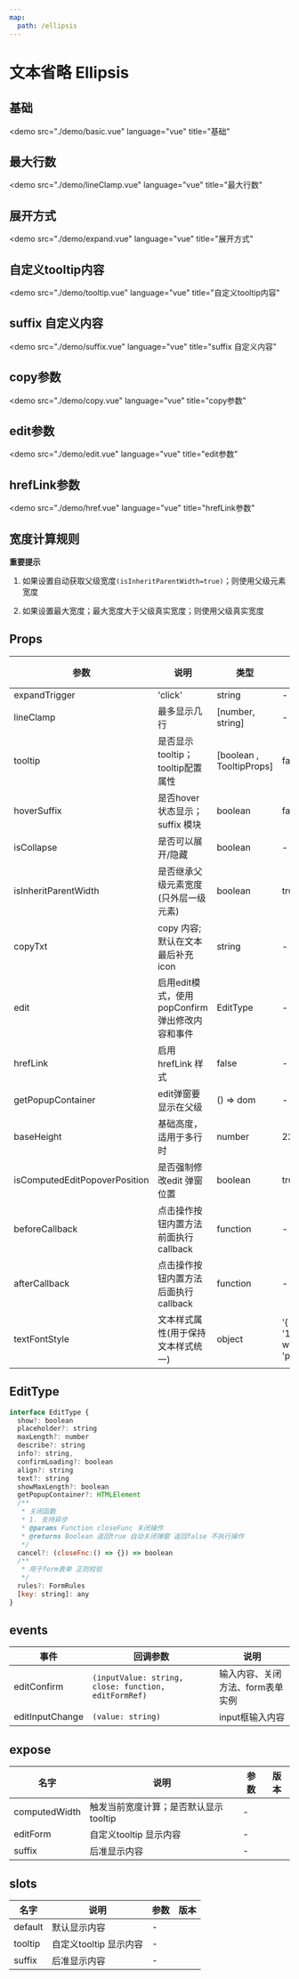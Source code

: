 ```yaml
---
map:
  path: /ellipsis
---
```


# 文本省略 Ellipsis

## 基础

<demo src="./demo/basic.vue"
  language="vue"
  title="基础"
  >
</demo>

## 最大行数

<demo src="./demo/lineClamp.vue"
  language="vue"
  title="最大行数"
  >
</demo>

## 展开方式

<demo src="./demo/expand.vue"
  language="vue"
  title="展开方式"
  >
</demo>

## 自定义tooltip内容

<demo src="./demo/tooltip.vue"
  language="vue"
  title="自定义tooltip内容"
  >
</demo>

## suffix 自定义内容

<demo src="./demo/suffix.vue"
  language="vue"
  title="suffix 自定义内容"
  >
</demo>

## copy参数

<demo src="./demo/copy.vue"
  language="vue"
  title="copy参数"
  >
</demo>

## edit参数

<demo src="./demo/edit.vue"
  language="vue"
  title="edit参数"
  >
</demo>

## hrefLink参数

<demo src="./demo/href.vue"
  language="vue"
  title="hrefLink参数"
  >
</demo>

## 宽度计算规则

**重要提示**

1. 如果设置自动获取父级宽度`(isInheritParentWidth=true)`；则使用父级元素宽度

2. 如果设置最大宽度；最大宽度大于父级真实宽度；则使用父级真实宽度

## Props

| 参数 | 说明 | 类型 | 默认值 | 版本 |
| --- | --- | --- | --- | --- |
| expandTrigger | 'click' | string | - |  |
| lineClamp | 最多显示几行 | [number, string] | - |  |
| tooltip | 是否显示tooltip；tooltip配置属性 | [boolean , TooltipProps] |  false  |  |
| hoverSuffix | 是否hover状态显示；suffix 模块 | boolean |  false  |  |
| isCollapse | 是否可以展开/隐藏 | boolean |  -  |  |
| isInheritParentWidth | 是否继承父级元素宽度(只外层一级元素) | boolean | true |  |
| copyTxt | copy 内容; 默认在文本最后补充icon| string |  -  |  |
| edit | 启用edit模式，使用popConfirm弹出修改内容和事件 | EditType |  -  |  |
| hrefLink | 启用hrefLink 样式 | false |  -  |  |
| getPopupContainer | edit弹窗要显示在父级 | () => dom |  -  |  |
| baseHeight | 基础高度，适用于多行时 | number |  22  |  |
| isComputedEditPopoverPosition | 是否强制修改edit 弹窗位置 | boolean |  true  |  |
| beforeCallback | 点击操作按钮内置方法前面执行callback | function |  -  |  |
| afterCallback | 点击操作按钮内置方法后面执行callback | function |  -  |  |
| textFontStyle | 文本样式属性(用于保持文本样式统一) | object |  '{ fontSize: '14px', whiteSpace: 'pre' }'  |  |

## EditType

```js
interface EditType {
  show?: boolean
  placeholder?: string
  maxLength?: number
  describe?: string
  info?: string,
  confirmLoading?: boolean
  align?: string
  text?: string
  showMaxLength?: boolean
  getPopupContainer?: HTMLElement
  /**
   * 关闭函数
   * 1. 支持异步
   * @params Function closeFunc 关闭操作
   * @returns Boolean 返回true 自动关闭弹窗 返回false 不执行操作
   */
  cancel?: (closeFnc:() => {}) => boolean
  /**
   * 用于form表单 正则校验
   */
  rules?: FormRules
  [key: string]: any
}
```

## events

| 事件           | 回调参数                  | 说明               |
| -------------- | ------------------------- | ------------------ |
| editConfirm          | `(inputValue: string, close: function, editFormRef)`               | 输入内容、关闭方法、form表单实例 |
| editInputChange          | `(value: string)`               | input框输入内容 |

## expose

| 名字 | 说明 | 参数 | 版本 |
| --- | --- | --- | --- |
| computedWidth | 触发当前宽度计算；是否默认显示tooltip |  -  | |
| editForm | 自定义tooltip 显示内容 |  -  | |
| suffix | 后准显示内容 |  -  | |

## slots

| 名字 | 说明 | 参数 | 版本 |
| --- | --- | --- | --- |
| default | 默认显示内容 |  -  | |
| tooltip | 自定义tooltip 显示内容 |  -  | |
| suffix | 后准显示内容 |  -  | |
